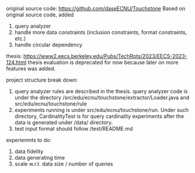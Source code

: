 original source code: https://github.com/daseECNU/Touchstone
Based on original source code, added 
1. query analyzer
2. handle more data constraints (inclusion constraints, format constraints, etc.)
3. handle circular dependency 

thesis: https://www2.eecs.berkeley.edu/Pubs/TechRpts/2023/EECS-2023-124.html 
thesis evaluation is deprecated for now because later on more features was added. 

project structure break down: 
1. query analyzer rules are described in the thesis. query analyzer code is under the directory /src/edu/ecnu/touchstone/extractor/Loader.java and src/edu/ecnu/touchstone/rule
2. experiments running is under  src/edu/ecnu/touchstone/run. Under such directory, CardinalityTest is for query cardinality experiments after the data is generated under /data/ directory. 
3. test input format should follow /test/README.md 

experiemnts to do: 
1. data fidelity 
2. data generating time 
3. scale w.r.t. data size / number of queries 

